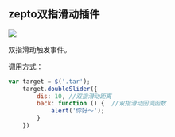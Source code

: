 ## zepto双指滑动插件

![](http://7fvhwe.com1.z0.glb.clouddn.com/选区_069.png)

双指滑动触发事件。

调用方式：
```js
var target = $('.tar');
	target.doubleSlider({
		dis: 10, //双指滑动距离
		back: function () {  //双指滑动回调函数
			alert('你好～');
		}
	})
```